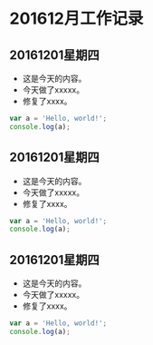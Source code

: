 # 201612月工作记录

## 20161201星期四
* 这是今天的内容。
* 今天做了xxxxx。
* 修复了xxxx。
```javascript
var a = 'Hello, world!';
console.log(a);
```

## 20161201星期四
* 这是今天的内容。
* 今天做了xxxxx。
* 修复了xxxx。
```javascript
var a = 'Hello, world!';
console.log(a);
```

## 20161201星期四
* 这是今天的内容。
* 今天做了xxxxx。
* 修复了xxxx。
```javascript
var a = 'Hello, world!';
console.log(a);
```